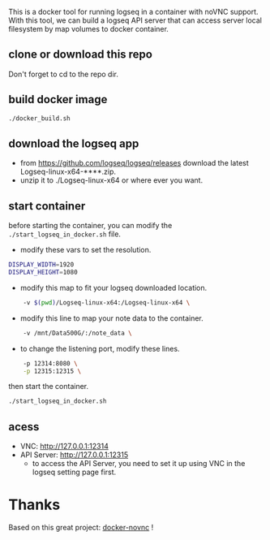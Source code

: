 This is a docker tool for running logseq in a container with noVNC support.
With this tool, we can build a logseq API server that can access server local filesystem by map volumes to docker container.

## clone or download this repo
Don't forget to cd to the repo dir.
## build docker image
```bash
./docker_build.sh
```
## download the logseq app
* from https://github.com/logseq/logseq/releases download the latest Logseq-linux-x64-****.zip.
* unzip it to ./Logseq-linux-x64 or where ever you want.

## start container
before starting the container, you can modify the `./start_logseq_in_docker.sh` file.
* modify these vars to set the resolution.
```bash
DISPLAY_WIDTH=1920
DISPLAY_HEIGHT=1080
```
* modify this map to fit your logseq downloaded location.
```bash
    -v $(pwd)/Logseq-linux-x64:/Logseq-linux-x64 \
```
* modify this line to map your note data to the container.
```bash
    -v /mnt/Data500G/:/note_data \
```
* to change the listening port, modify these lines.
```bash
    -p 12314:8080 \
    -p 12315:12315 \
```
then start the container.
```bash
./start_logseq_in_docker.sh
```
## acess
* VNC: http://127.0.0.1:12314
* API Server: http://127.0.0.1:12315 
  * to access the API Server, you need to set it up using VNC in the logseq setting page first.

# Thanks
Based on this great project: [docker-novnc](https://github.com/theasp/docker-novnc) !

